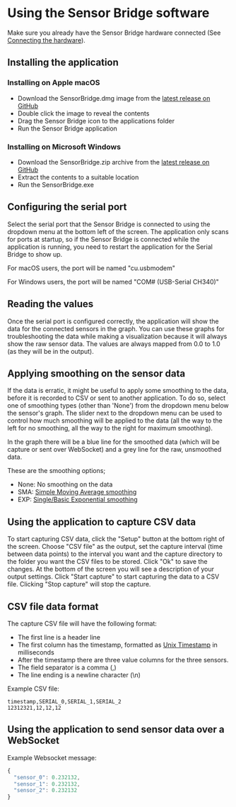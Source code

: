 # Using the Sensor Bridge software

Make sure you already have the Sensor Bridge hardware connected (See [Connecting the hardware](hardware)).

## Installing the application

### Installing on Apple macOS

* Download the SensorBridge.dmg image from the [latest release on GitHub](https://github.com/sensorlab030/sensorbridge-client/releases/latest)
* Double click the image to reveal the contents
* Drag the Sensor Bridge icon to the applications folder
* Run the Sensor Bridge application

### Installing on Microsoft Windows

* Download the SensorBridge.zip archive from the [latest release on GitHub](https://github.com/sensorlab030/sensorbridge-client/releases/latest)
* Extract the contents to a suitable location
* Run the SensorBridge.exe 

## Configuring the serial port

Select the serial port that the Sensor Bridge is connected to using the dropdown menu at the bottom left of the screen. The application only scans for ports at startup, so if the Sensor Bridge is connected while the application is running, you need to restart the application for the Serial Bridge to show up.

For macOS users, the port will be named "cu.usbmodem"

For Windows users, the port will be named "COM# (USB-Serial CH340)"

## Reading the values

Once the serial port is configured correctly, the application will show the data for the connected sensors in the graph. You can use these graphs for troubleshooting the data while making a visualization because it will always show the raw sensor data. The values are always mapped from 0.0 to 1.0 (as they will be in the output).

## Applying smoothing on the sensor data

If the data is erratic, it might be useful to apply some smoothing to the data, before it is recorded to CSV or sent to another application. To do so, select one of smoothing types (other than 'None') from the dropdown menu below the sensor's graph. The slider next to the dropdown menu can be used to control how much smoothing will be applied to the data (all the way to the left for no smoothing, all the way to the right for maximum smoothing). 

In the graph there will be a blue line for the smoothed data (which will be capture or sent over WebSocket) and a grey line for the raw, unsmoothed data.

These are the smoothing options;

* None: No smoothing on the data
* SMA: [Simple Moving Average smoothing](https://en.wikipedia.org/wiki/Moving_average#Simple_moving_average)
* EXP: [Single/Basic Exponential smoothing](https://en.wikipedia.org/wiki/Exponential_smoothing#Basic_exponential_smoothing)

## Using the application to capture CSV data

To start capturing CSV data, click the "Setup" button at the bottom right of the screen. Choose "CSV file" as the output, set the capture interval (time between data points) to the interval you want and the capture directory to the folder you want the CSV files to be stored. Click "Ok" to save the changes. At the bottom of the screen you will see a description of your output settings. Click "Start capture" to start capturing the data to a CSV file. Clicking "Stop capture" will stop the capture.

## CSV file data format

The capture CSV file will have the following format:

* The first line is a header line 
* The first column has the timestamp, formatted as [Unix Timestamp](https://en.wikipedia.org/wiki/Unix_time) in milliseconds
* After the timestamp there are three value columns for the three sensors.
* The field separator is a comma (,)
* The line ending is a newline character (\n)

Example CSV file:

```text
timestamp,SERIAL_0,SERIAL_1,SERIAL_2
12312321,12,12,12
```

## Using the application to send sensor data over a WebSocket 

Example Websocket message:

```javascript
{
  "sensor_0": 0.232132,
  "sensor_1": 0.232132,
  "sensor_2": 0.232132
}
```